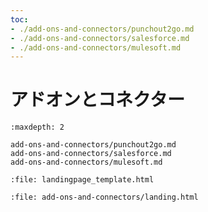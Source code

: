 ```yaml
---
toc:
- ./add-ons-and-connectors/punchout2go.md
- ./add-ons-and-connectors/salesforce.md
- ./add-ons-and-connectors/mulesoft.md
---
```

# アドオンとコネクター

```{toctree}
:maxdepth: 2

add-ons-and-connectors/punchout2go.md
add-ons-and-connectors/salesforce.md
add-ons-and-connectors/mulesoft.md
```

```{raw} html
:file: landingpage_template.html
```

```{raw} html
:file: add-ons-and-connectors/landing.html
```